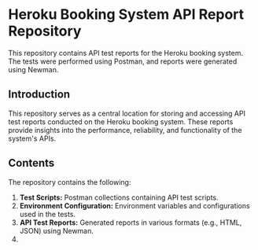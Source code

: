 # Heroku Booking System API Report Repository

This repository contains API test reports for the Heroku booking system. The tests were performed using Postman, and reports were generated using Newman.

## Introduction

This repository serves as a central location for storing and accessing API test reports conducted on the Heroku booking system. These reports provide insights into the performance, reliability, and functionality of the system's APIs.

## Contents

The repository contains the following:

1. **Test Scripts:** Postman collections containing API test scripts.
2. **Environment Configuration:** Environment variables and configurations used in the tests.
3. **API Test Reports:** Generated reports in various formats (e.g., HTML, JSON) using Newman.
4. 
